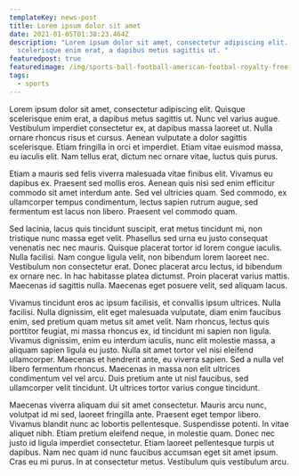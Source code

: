 ```yaml
---
templateKey: news-post
title: Lorem ipsum dolor sit amet
date: 2021-01-05T01:38:23.464Z
description: "Lorem ipsum dolor sit amet, consectetur adipiscing elit. Quisque
  scelerisque enim erat, a dapibus metus sagittis ut. "
featuredpost: true
featuredimage: /img/sports-ball-football-american-footbal-royalty-free-thumbnail.jpg
tags:
  - sports
---
```

Lorem ipsum dolor sit amet, consectetur adipiscing elit. Quisque scelerisque enim erat, a dapibus metus sagittis ut. Nunc vel varius augue. Vestibulum imperdiet consectetur ex, at dapibus massa laoreet ut. Nulla ornare rhoncus risus et cursus. Aenean vulputate a dolor sagittis scelerisque. Etiam fringilla in orci et imperdiet. Etiam vitae euismod massa, eu iaculis elit. Nam tellus erat, dictum nec ornare vitae, luctus quis purus.

Etiam a mauris sed felis viverra malesuada vitae finibus elit. Vivamus eu dapibus ex. Praesent sed mollis eros. Aenean quis nisi sed enim efficitur commodo sit amet interdum ante. Sed vel ultricies quam. Sed commodo, ex ullamcorper tempus condimentum, lectus sapien rutrum augue, sed fermentum est lacus non libero. Praesent vel commodo quam.

Sed lacinia, lacus quis tincidunt suscipit, erat metus tincidunt mi, non tristique nunc massa eget velit. Phasellus sed urna eu justo consequat venenatis nec nec mauris. Quisque placerat tortor id lorem congue iaculis. Nulla facilisi. Nam congue ligula velit, non bibendum lorem laoreet nec. Vestibulum non consectetur erat. Donec placerat arcu lectus, id bibendum ex ornare nec. In hac habitasse platea dictumst. Proin placerat varius mattis. Maecenas id sagittis nulla. Maecenas eget posuere velit, sed aliquam lacus.

Vivamus tincidunt eros ac ipsum facilisis, et convallis ipsum ultrices. Nulla facilisi. Nulla dignissim, elit eget malesuada vulputate, diam enim faucibus enim, sed pretium quam metus sit amet velit. Nam rhoncus, lectus quis porttitor feugiat, mi massa rhoncus ex, id tincidunt mi sapien non ligula. Vivamus dignissim, enim eu interdum iaculis, nunc elit molestie massa, a aliquam sapien ligula eu justo. Nulla sit amet tortor vel nisi eleifend ullamcorper. Maecenas et hendrerit ante, eu viverra sapien. Sed a nulla vel libero fermentum rhoncus. Maecenas in massa non elit ultrices condimentum vel vel arcu. Duis pretium ante ut nisl faucibus, sed ullamcorper velit tincidunt. Ut ultrices tortor varius congue tincidunt.

Maecenas viverra aliquam dui sit amet consectetur. Mauris arcu nunc, volutpat id mi sed, laoreet fringilla ante. Praesent eget tempor libero. Vivamus blandit nunc ac lobortis pellentesque. Suspendisse potenti. In vitae aliquet nibh. Etiam pretium eleifend neque, in molestie quam. Donec nec justo id ligula imperdiet consectetur. Etiam laoreet pellentesque turpis ut dapibus. Nam nec quam id nunc faucibus accumsan eget sit amet ipsum. Cras eu mi purus. In at consectetur metus. Vestibulum quis vestibulum arcu.